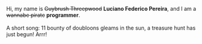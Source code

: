 Hi, my name is ~~Guybrush Threepwood~~ **Luciano Federico Pereira**, and I am a ~~wannabe pirate~~ **programmer**.<br><br>A short song: 11 bounty of doubloons gleams in the sun, a treasure hunt has just begun! Arrr!

